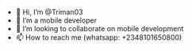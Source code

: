 - 👋 Hi, I’m @Triman03
- 👀 I’m a mobile developer
- 💞️ I’m looking to collaborate on mobile development
- 📫 How to reach me (whatsapp: +2348101650800)

<!---
Triman03/Triman03 is a ✨ special ✨ repository because its `README.md` (this file) appears on your GitHub profile.
You can click the Preview link to take a look at your changes.
--->

